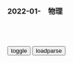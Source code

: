 ### 2022-01-　物理

```note
```

<table id="tbc" style="white-space:pre-wrap">
</table>
<button onclick="toggleb()">toggle</button>
<button onclick="loadparse()">loadparse</button>
<br>
<!-- 🌸<br>🍅-　-🍑<hr>🍀 -->
<pre>
<textarea rows="30" cols="100" style="display: none" id="tar">

磁铁小实验男生的最爱，《磁力弹弓》简单有趣没有之一,科学,科普,好看视频
https://haokan.baidu.com/v?vid=6896510454228101677&sfrom=baidu-feed

<font size="1" style="color:#DCDCDC">2022-03-18</font>

防电墙是怎么阻挡电流的？纸上谈兵学理论没有用，拆开一看就明白,科学,科普,好看视频
https://haokan.baidu.com/v?vid=18421825816163358526&sfrom=baidu-feed

<font size="1" style="color:#DCDCDC">2022-03-15</font>

g外牛人打造创新二合一，再硬的铁皮也能凿穿，老铁匠直呼：人才,科学,科普,好看视频
https://haokan.baidu.com/v?vid=14720801854109514665&sfrom=baidu-feed

<font size="1" style="color:#DCDCDC">2022-03-15</font>

趣创科普集-好看视频
https://haokan.baidu.com/author/1711580798287112

https://pic.rmb.bdstatic.com/bjh/user/c0b8e51483deb82a28a66513acec7769.jpeg

<font size="1" style="color:#DCDCDC">2022-03-07</font>

牛人发明“蜘蛛自行车”，构思巧妙，跑起来的一刻让众人佩服,科学,科普,好看视频
https://haokan.baidu.com/v?vid=5683097952060241709

https://f7.baidu.com/it/u=3843330614,835339572&fm=222.jpg

<font size="1" style="color:#DCDCDC">2022-03-07</font>

老外用磁铁叠加超导体，自制“双重磁悬浮”，这是什么原理？,科学,科普,好看视频
https://haokan.baidu.com/v?vid=7208869107301076057

https://f7.baidu.com/it/u=601979816,404307593&fm=222.jpg

<font size="1" style="color:#DCDCDC">2022-03-07</font>

什么是特斯拉阀？能让火焰加速的特殊通道，你知道原理吗？,科学,科普,好看视频
https://haokan.baidu.com/v?vid=16947119728006385965

https://f7.baidu.com/it/u=4097386137,2499995129&fm=222.jpg

<font size="1" style="color:#DCDCDC">2022-03-07</font>

不可思议的“蘑菇陀螺”，旋转后就会自动翻身，你知道原理吗？,科学,科普,好看视频
https://haokan.baidu.com/v?vid=8861842631131529507

https://f7.baidu.com/it/u=845532230,3215756791&fm=222.jpg

<font size="1" style="color:#DCDCDC">2022-03-07</font>

g外大叔耗时15年，用飞机引擎造出空心摩托，开起来如贴地飞行,科学,科普,好看视频
https://haokan.baidu.com/v?vid=13744719016335058663&sfrom=baidu-feed

https://f7.baidu.com/it/u=3202671031,887284797&fm=222.jpg

<font size="1" style="color:#DCDCDC">2022-03-07</font>

用铜线圈就能实现自由能，这是真的假的？,科学,科普,好看视频
https://haokan.baidu.com/v?vid=1486143748935870833&sfrom=baidu-feed

<font size="1" style="color:#DCDCDC">2022-03-14</font>

废弃电脑风扇别扔，大叔教你自制免费发电机，从此再也不怕停电了,科学,科普,好看视频
https://haokan.baidu.com/v?vid=11218626037526836712&sfrom=baidu-feed

<font size="1" style="color:#DCDCDC">2022-03-07</font>

据说有人向你开枪时，躲在水里就可以躲避子弹，纪录片流言终结者,科学,科学,好看视频
https://haokan.baidu.com/v?vid=17902490563729836182&sfrom=baidu-feed

<font size="1" style="color:#DCDCDC">2022-02-21</font>

流言终结者：用灭火器对准喷火器，哪一个会更厉害？,科学,科普,好看视频
https://haokan.baidu.com/v?vid=6869246402019821582&sfrom=baidu-feed

<font size="1" style="color:#DCDCDC">2022-02-21</font>

<font size="2"><b>
纪录片《流言终结者》：用电扇开走帆船,科学,科普,好看视频</b></font><br>
https://haokan.baidu.com/v?vid=14182050307323758144&sfrom=baidu-feed

电扇驱动帆船同向行驶。

<font size="1" style="color:#DCDCDC"><b>2022/2/4 下午6:13:53</b></font><br>

<font size="2"><b>
勒洛三角形是什么？把水杯放在三角形上推动，发生有趣的科学现象,科学,科普,好看视频</b></font><br>
https://haokan.baidu.com/v?vid=9970837515244041477

定宽性。

<font size="1" style="color:#DCDCDC"><b>2022/1/12 上午11:28:21</b></font><br>

<font size="2"><b>
什么是勒洛三角形？像圆一样的三角形你见过吗？观察有趣的现象,科学,科普,好看视频</b></font><br>
https://haokan.baidu.com/v?vid=2052087298061544300&sfrom=baidu-feed

<font size="1" style="color:#DCDCDC"><b>2021/12/27 下午2:14:00</b></font><br>

<font size="2"><b>
转子发动机的前身，勒洛三角形和迈斯纳四面体_新浪新闻</b></font><br>
http://k.sina.com.cn/article_6422197598_m17ecaf55e00100sj3y.html

<font size="1" style="color:#DCDCDC"><b>2021/12/27 下午2:17:36</b></font><br>

<h4 style="color:#1E90FF">什么才是“冈布茨体”？为何这种不该存在的结构，总能保持平衡？,科学,科普,好看视频</h4>
https://haokan.baidu.com/v?vid=10455267674511355013&sfrom=baidu-feed

<font size="1" style="color:#DCDCDC">2022/2/14 下午3:47:42</font>

神奇的冈布茨体，一种本不该存在的物体，为何总能保持平衡？,科学,科普,好看视频
https://haokan.baidu.com/v?vid=17910352839799722511&sfrom=baidu-feed

2021/10/29 下午2:37:53

科普：一种本不该存在的形状——冈布茨体_哔哩哔哩_bilibili
https://www.bilibili.com/video/BV1ky4y127xx

2021/10/29 下午2:37:34

</textarea>
</pre>
<!-- 🍀<br>🍑-　-🍅<hr>🌸 -->

```tip
```

<script src="https://cdn.jsdelivr.net/npm/jquery@3.5.1/dist/jquery.min.js"></script>

<link rel="stylesheet" href="https://cdn.jsdelivr.net/gh/fancyapps/fancybox@3.5.7/dist/jquery.fancybox.min.css" />
<script src="https://cdn.jsdelivr.net/gh/fancyapps/fancybox@3.5.7/dist/jquery.fancybox.min.js"></script>

<script type="text/javascript">

var __urlRegex = /(\b(https?|ftp|file):\/\/[-A-Z0-9+&@#\/%?=~_|!:,.;]*[-A-Z0-9+&@#\/%=~_|])/ig;
var __imgRegex = /\.(?:jpe?g|gif|png|webp)$/i;

loadparse();

function parseURL($string){

    var exp = __urlRegex;
    return $string.replace(exp,function(match){
            __imgRegex.lastIndex=0;
            if(__imgRegex.test(match)){
                return '<a data-fancybox="gallery" href="' + match.replace("/p=700", "")
                 + '"><img src="' + match.replace("/p=700", "/p=160x200")+'" width="64"></a>';
            }
            else{
                return '<a href="' + match + '" target="_blank">' + match + '</a>';
            }
        }
    );
}

function loadparse() {
  tbc.innerHTML = parseURL(tar.value);
}

function toggleb() {
  var x = document.getElementById("tar");
  if (x.style.display === "none") {
    x.style.display = "";
  } else {
    x.style.display = "none";
  }
}

</script>
